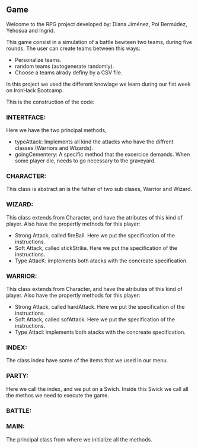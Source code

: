 ﻿## Game
Welcome to the RPG project developed by: Diana Jiménez, Pol Bermúdez, Yehosua and Ingrid.

This game consist in a simulation of a battle bewteen two teams, during five rounds. 
The user can create teams between this ways:
* Personalize teams.
* random teams (autogenerate randomly).
* Choose a teams alrady definy by a CSV file.

In this project we used the different knowlage we learn during our fist week on IronHack Bootcamp.

This is the construction of the code:

### INTERTFACE:
Here we have the two principal methods, 
* typeAttack: Implements all kind the attacks who have the diffrent classes (Warriors and Wizards).
* goingCementery: A specific method that the excercice demands. When some player die, needs to go necessary to the graveyard.

### CHARACTER:
This class is abstract an is the father of two sub clases, Warrior and Wizard.

### WIZARD:
This class extends from Character, and have the atributes of this kind of player. Also have
the propertly methods for this player:
 * Strong Attack, called fireBall. Here we put the specification of the instructions.
 * Soft Attack, called stickStrike. Here we put the specification of the instructions.
 * Type AttacK: implements both atacks with the concreate specification.

### WARRIOR:
This class extends from Character, and have the atributes of this kind of player. Also have
the propertly methods for this player:
* Strong Attack, called hardAttack. Here we put the specification of the instructions.
* Soft Attack, called sofAttack. Here we put the specification of the instructions.
* Type Attacl: implements both atacks with the concreate specification.

### INDEX:
The class index have some of the items that we used in our menu. 

### PARTY:
Here we call the index, and we put on a Swich. Inside this Swick we call all the methos we need to 
execute the game.

### BATTLE:

### MAIN:
The principal class from where we initialize all the methods.



